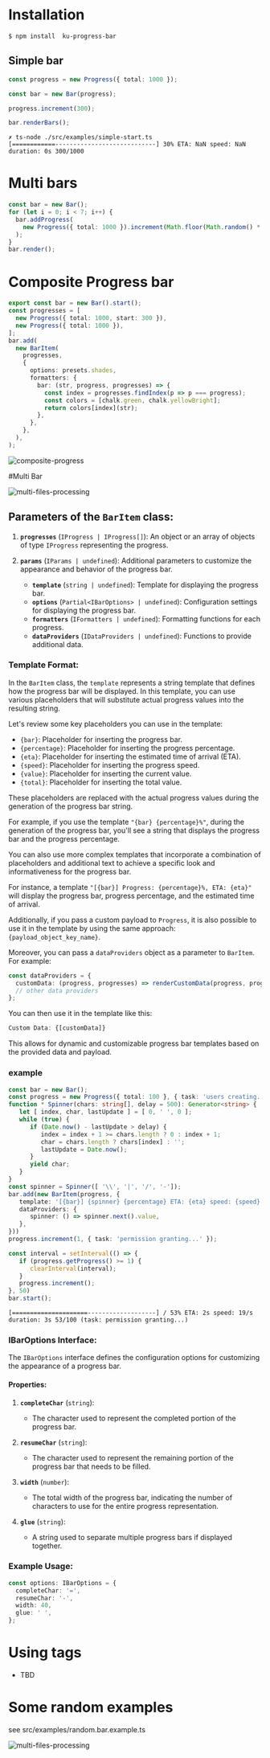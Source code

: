 # Installation

```
$ npm install  ku-progress-bar
```

## Simple bar
```typescript
const progress = new Progress({ total: 1000 });

const bar = new Bar(progress);

progress.increment(300);

bar.renderBars();
```

```console
✗ ts-node ./src/examples/simple-start.ts
[============----------------------------] 30% ETA: NaN speed: NaN duration: 0s 300/1000
```

# Multi bars

```typescript
const bar = new Bar();
for (let i = 0; i < 7; i++) {
  bar.addProgress(
    new Progress({ total: 1000 }).increment(Math.floor(Math.random() * 1000)),
  );
}
bar.render();
```
# Composite Progress bar
```typescript
export const bar = new Bar().start();
const progresses = [
  new Progress({ total: 1000, start: 300 }),
  new Progress({ total: 1000 }),
];
bar.add(
  new BarItem(
    progresses,
    {
      options: presets.shades,
      formatters: {
        bar: (str, progress, progresses) => {
          const index = progresses.findIndex(p => p === progress);
          const colors = [chalk.green, chalk.yellowBright];
          return colors[index](str);
        },
      },
    },
  ),
);
```

![composite-progress](src/docs/images/composite-progress.example.gif)

#Multi Bar

![multi-files-processing](src/docs/images/multi-files-processing.example.gif)

## Parameters of the `BarItem` class:

1. **`progresses`** (`IProgress | IProgress[]`):
  An object or an array of objects of type `IProgress` representing the progress.

2. **`params`** (`IParams | undefined`):
  Additional parameters to customize the appearance and behavior of the progress bar.
    - **`template`** (`string | undefined`): Template for displaying the progress bar.
    - **`options`** (`Partial<IBarOptions> | undefined`): Configuration settings for displaying the progress bar.
    - **`formatters`** (`IFormatters | undefined`): Formatting functions for each progress.
    - **`dataProviders`** (`IDataProviders | undefined`): Functions to provide additional data.

### Template Format:

In the `BarItem` class, the `template` represents a string template that defines how the progress bar will be displayed. In this template, you can use various placeholders that will substitute actual progress values into the resulting string.

Let's review some key placeholders you can use in the template:

- `{bar}`: Placeholder for inserting the progress bar.
- `{percentage}`: Placeholder for inserting the progress percentage.
- `{eta}`: Placeholder for inserting the estimated time of arrival (ETA).
- `{speed}`: Placeholder for inserting the progress speed.
- `{value}`: Placeholder for inserting the current value.
- `{total}`: Placeholder for inserting the total value.

These placeholders are replaced with the actual progress values during the generation of the progress bar string.

For example, if you use the template `"{bar} {percentage}%"`, during the generation of the progress bar, you'll see a string that displays the progress bar and the progress percentage.

You can also use more complex templates that incorporate a combination of placeholders and additional text to achieve a specific look and informativeness for the progress bar.

For instance, a template `"[{bar}] Progress: {percentage}%, ETA: {eta}"` will display the progress bar, progress percentage, and the estimated time of arrival.

Additionally, if you pass a custom payload to `Progress`, it is also possible to use it in the template by using the same approach: `{payload_object_key_name}`.

Moreover, you can pass a `dataProviders` object as a parameter to `BarItem`. For example:

```typescript
const dataProviders = {
  customData: (progress, progresses) => renderCustomData(progress, progresses),
  // other data providers
};
```

You can then use it in the template like this:

```typescript
Custom Data: {[customData]}
```
This allows for dynamic and customizable progress bar templates based on the provided data and payload.

### example
```typescript
const bar = new Bar();
const progress = new Progress({ total: 100 }, { task: 'users creating...' });
function * Spinner(chars: string[], delay = 500): Generator<string> {
   let [ index, char, lastUpdate ] = [ 0, ' ', 0 ];
   while (true) {
      if (Date.now() - lastUpdate > delay) {
         index = index + 1 >= chars.length ? 0 : index + 1;
         char = chars.length ? chars[index] : '';
         lastUpdate = Date.now();
      }
      yield char;
   }
}
const spinner = Spinner([ '\\', '|', '/', '-']);
bar.add(new BarItem(progress, {
   template: '[{bar}] {spinner} {percentage} ETA: {eta} speed: {speed} duration: {duration} {value}/{total} (task: {task})',
   dataProviders: {
      spinner: () => spinner.next().value,
   },
}))
progress.increment(1, { task: 'permission granting...' });

const interval = setInterval(() => {
   if (progress.getProgress() >= 1) {
      clearInterval(interval);
   }
   progress.increment();
}, 50)
bar.start();
```

```console
[=====================-------------------] / 53% ETA: 2s speed: 19/s duration: 3s 53/100 (task: permission granting...)
```

### IBarOptions Interface:

The `IBarOptions` interface defines the configuration options for customizing the appearance of a progress bar.

#### Properties:

 1. **`completeChar`** (`string`):
    - The character used to represent the completed portion of the progress bar.

 2. **`resumeChar`** (`string`):
    - The character used to represent the remaining portion of the progress bar that needs to be filled.

 3. **`width`** (`number`):
    - The total width of the progress bar, indicating the number of characters to use for the entire progress representation.

 4. **`glue`** (`string`):
    - A string used to separate multiple progress bars if displayed together.

### Example Usage:

```typescript
const options: IBarOptions = {
  completeChar: '=',
  resumeChar: '-',
  width: 40,
  glue: ' ',
};
```

# Using tags
 - TBD

# Some random examples
 see src/examples/random.bar.example.ts

![multi-files-processing](src/docs/images/random.bar.example.gif)
